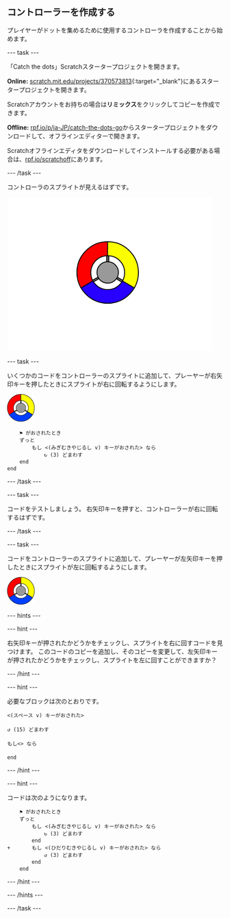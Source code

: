 ## コントローラーを作成する

プレイヤーがドットを集めるために使用するコントローラを作成することから始めます。

--- task ---

「Catch the dots」Scratchスタータープロジェクトを開きます。

**Online:** [scratch.mit.edu/projects/370573813](https://scratch.mit.edu/projects/370573813){:target="_blank"}にあるスタータープロジェクトを開きます。

Scratchアカウントをお持ちの場合は**リミックス**をクリックしてコピーを作成できます。

**Offline:** [rpf.io/p/ja-JP/catch-the-dots-go](https://rpf.io/p/ja-JP/catch-the-dots-go)からスタータープロジェクトをダウンロードして、オフラインエディターで開きます。

Scratchオフラインエディタをダウンロードしてインストールする必要がある場合は、[rpf.io/scratchoff](https://rpf.io/scratchoff)にあります。

--- /task ---

コントローラのスプライトが見えるはずです。

![スクリーンショット](images/dots-controller.png)

--- task ---

いくつかのコードをコントローラーのスプライトに追加して、プレーヤーが右矢印キーを押したときにスプライトが右に回転するようにします。

![コントローラーのスプライト](images/controller-sprite.png)

```blocks3
    ⚑ がおされたとき
    ずっと
        もし <(みぎむきやじるし v) キーがおされた> なら
            ↻ (3) どまわす
    end
end
```

--- /task ---

--- task ---

コードをテストしましょう。 右矢印キーを押すと、コントローラーが右に回転するはずです。

--- /task ---

--- task ---

コードをコントローラーのスプライトに追加して、プレーヤーが左矢印キーを押したときにスプライトが左に回転するようにします。

![コントローラーのスプライト](images/controller-sprite.png)

--- hints ---


--- hint ---

右矢印キーが押されたかどうかをチェックし、スプライトを右に回すコードを見つけます。 このコードのコピーを追加し、そのコピーを変更して、左矢印キーが押されたかどうかをチェックし、スプライトを左に回すことができますか？

--- /hint ---

--- hint ---

必要なブロックは次のとおりです。

```blocks3
<(スペース v) キーがおされた>

↺ (15) どまわす

もし<> なら

end
```

--- /hint ---

--- hint ---

コードは次のようになります。

```blocks3
    ⚑ がおされたとき
    ずっと
        もし <(みぎむきやじるし v) キーがおされた> なら
            ↻ (3) どまわす
        end
+       もし <(ひだりむきやじるし v) キーがおされた> なら
            ↺ (3) どまわす
        end
    end
```

--- /hint ---

--- /hints ---

--- /task ---
